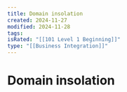 ```yaml
---
title: Domain insolation
created: 2024-11-27
modified: 2024-11-28
tags: 
isRated: "[[101 Level 1 Beginning]]"
type: "[[Business Integration]]"
---
```

# Domain insolation
